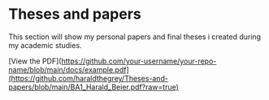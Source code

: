 # Theses and papers
This section will show my personal papers and final theses i created during my academic studies. 

[View the PDF](https://github.com/your-username/your-repo-name/blob/main/docs/example.pdf](https://github.com/haraldthegrey/Theses-and-papers/blob/main/BA1_Harald_Beier.pdf?raw=true)
